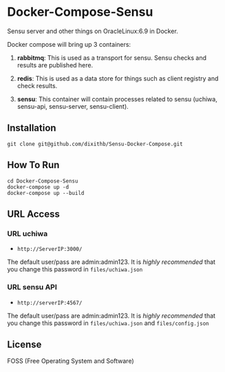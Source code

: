 # Docker-Compose-Sensu

Sensu server and other things on OracleLinux:6.9 in Docker.

Docker compose will bring up 3 containers:

1. **rabbitmq**: This is used as a transport for sensu. Sensu checks and results are published here.

2. **redis**: This is used as a data store for things such as client registry and check results.

3. **sensu**: This container will contain processes related to sensu (uchiwa, sensu-api, sensu-server, sensu-client).

## Installation

```
git clone git@github.com/dixithb/Sensu-Docker-Compose.git
```

## How To Run

```
cd Docker-Compose-Sensu
docker-compose up -d
docker-compose up --build 
```

## URL Access

### URL uchiwa

* `http://ServerIP:3000/`

The default user/pass are admin:admin123. It is _highly recommended_ that you change this password in `files/uchiwa.json`

### URL sensu API

* `http://serverIP:4567/`

The default user/pass are admin:admin123. It is _highly recommended_ that you change this password in `files/uchiwa.json` and `files/config.json`


## License

FOSS (Free Operating System and Software)

